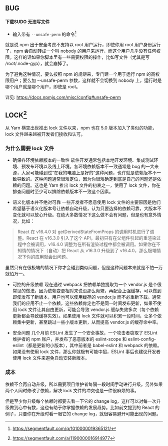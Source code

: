 ## BUG

#### 下载SUDO 无法写文件

+ 输入带有 `--unsafe-perm` 的命令[^1]

就是说 npm 出于安全考虑不支持以 root 用户运行，即使你用 root 用户身份运行了，npm 会自动转成一个叫 nobody 的用户来运行，而这个用户几乎没有任何权限。这样的话如果你脚本里有一些需要权限的操作，比如写文件（尤其是写 /root/.node-gyp），就会崩掉了。

为了避免这种情况，要么按照 npm 的规矩来，专门建一个用于运行 npm 的高权限用户；要么加 --unsafe-perm 参数，这样就不会切换到 nobody 上，运行时是哪个用户就是哪个用户，即使是 root。

详见: https://docs.npmjs.com/misc/config#unsafe-perm



## LOCK[^2]

从 Yarn 横空出世推出 lock 文件以来，npm 也在 5.0 版本加入了类似的功能，lock 文件越来越被开发者们接收和认可。

### 为什么需要 lock 文件


+ 确保各环境依赖版本的一致性
软件开发通常包括本地开发环境、集成测试环境、预发布环境以及线上环境。各环境依赖版本不一致通常是 bug 的一大来源，大家可能碰到过“在我的电脑上是好的”这种问题，也许就是依赖版本不一致导致的。这种问题通常很难定位，因为你很难确定到底是自己的问题还是依赖的问题。这也是 Yarn 推出 lock 文件的初衷之一，使用了 lock 文件，你在排查问题时至少可以排除依赖版本不一致这个因素。

+ 语义化版本并不绝对可靠
一些开发者不愿意使用 lock 文件的主要原因是他们希望基于语义化版本号让依赖自动升级，认为只要选择的依赖可靠，大版本不变化就可以放心升级。在绝大多数情况下这么做不会有问题，但是也有意外情况，比如：

> React 在 v16.4.0 对 getDerivedStateFromProps 的调用时机进行了调整。React 在 v16.3.0 引入了这个 API，最初只有在父组件引起的重渲染过程中会被调用，v16.4.0 调整为在所有渲染过程中都会被调用。如果你在不知情的情况下（自动）把 React 从 v16.3.0 升级到了 v16.4.0，那么极端情况下你的应用就会出问题。

虽然只有在很极端的情况下你才会碰到类似问题，但是这种问题本来就是不怕一万就怕万一。

+ 可控的升级依赖
现在通过 webpack 把依赖单独提取为一个 vendor.js 是个很常见的做法，因为依赖变更相对来说没那么频繁，再配合上强缓存，可以做到即使发布了新版本，用户也可以使用缓存的 vendor.js 而不必重新下载。通常我们的应用不止一个依赖，这些依赖肯定也不是同一时间发布更新，如果不使用 lock 文件让其自由更新，可能会导致 vendor.js 缓存失效多次（每个依赖更新都会导致缓存失效）。如果使用 lock 文件就可以积累一段时间，让多个依赖集中更新，甚至跳过一些小版本更新，从而提高 vendor.js 的缓存命中率。

+ 安全问题
几个月前 ESLint 发生了一个安全事故，一个攻击者窃取了 ESLint 维护者的 npm 账户，并发布了恶意版本的 eslint-scope 和 eslint-config-eslint（都是更新的小版本），其中前者是 babel-eslint 和 webpack 的依赖。如果没有使用 lock 文件，那么你就极有可能中招，ESLint 事后也建议开发者使用 lock 文件来避免自动安装新版本。

### 成本
依赖不会再自动升级，所以需要项目维护者每隔一段时间手动进行升级。另外如果两个人同时修改了依赖，解决 lock 文件的冲突也是一件很麻烦的事。

但是至少你升级每个依赖时都要去看一下它的 change log，这样可以对每一次升级做到心中有数，这也有助于你掌握依赖的发展趋势。比如前文提到的 React 的例子，只要你在升级时看一眼它的 change log，就很容易避开可能出现的问题。



[^1]:https://segmentfault.com/q/1010000019365121/
[^2]: https://segmentfault.com/a/1190000016914977